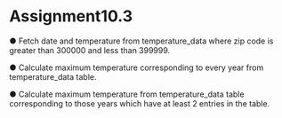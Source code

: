 # Assignment10.3

● Fetch date and temperature from temperature_data where zip code is greater
than 300000 and less than 399999.

● Calculate maximum temperature corresponding to every year from
temperature_data table.

● Calculate maximum temperature from temperature_data table corresponding to
those years which have at least 2 entries in the table.
